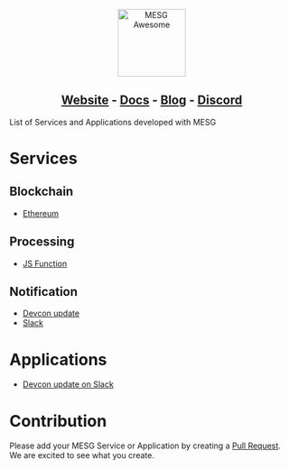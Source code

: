 <p align="center">
  <img src="https://cdn.rawgit.com/mesg-foundation/awesome/79d12a8a/logo.svg" alt="MESG Awesome" height="120">
</p>
<h2 align="center">
  <a href="https://mesg.tech/">Website</a> - 
  <a href="https://docs.mesg.tech/">Docs</a> - 
  <a href="https://medium.com/mesg">Blog</a> - 
  <a href="https://discordapp.com/invite/5tVTHJC">Discord</a>
</h2>

List of Services and Applications developed with MESG

# Services

## Blockchain

- [Ethereum](https://github.com/mesg-foundation/service-ethereum)

## Processing

- [JS Function](https://github.com/mesg-foundation/service-js-function)

## Notification

- [Devcon update](https://github.com/mesg-foundation/service-devcon-update)
- [Slack](https://github.com/mesg-foundation/service-slack)

# Applications

- [Devcon update on Slack](https://github.com/mesg-foundation/application-devcon-update-on-slack)

# Contribution

Please add your MESG Service or Application by creating a [Pull Request](https://github.com/mesg-foundation/awesome/pulls). We are excited to see what you create.
